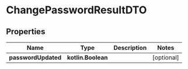 
# ChangePasswordResultDTO

## Properties
Name | Type | Description | Notes
------------ | ------------- | ------------- | -------------
**passwordUpdated** | **kotlin.Boolean** |  |  [optional]



